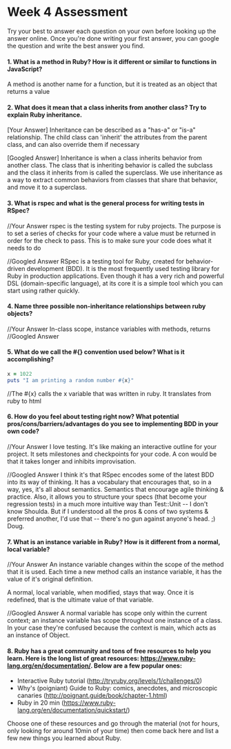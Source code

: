 # Week 4 Assessment

Try your best to answer each question on your own before looking up the answer online. Once you're done writing your first answer, you can google the question and write the best answer you find.


#### 1. What is a method in Ruby? How is it different or similar to functions in JavaScript?
A method is another name for a function, but it is treated as an object that returns a value

#### 2. What does it mean that a class inherits from another class? Try to explain Ruby inheritance.


[Your Answer]
Inheritance can be described as a "has-a" or "is-a" relationship. The child class can 'inherit' the attributes from the
parent class, and can also override them if necessary

[Googled Answer]
Inheritance is when a class inherits behavior from another class. The class that is inheriting behavior is called the subclass and the class it inherits from is called the superclass. We use inheritance as a way to extract common behaviors from classes that share that behavior, and move it to a superclass.

#### 3. What is rspec and what is the general process for writing tests in RSpec?

//Your Answer
rspec is the testing system for ruby projects. The purpose is to set a series of checks for your code where a value
must be returned in order for the check to pass. This is to make sure your code does what it needs to do

//Googled Answer
RSpec is a testing tool for Ruby, created for behavior-driven development (BDD). It is the most frequently used testing library for Ruby in production applications. Even though it has a very rich and powerful DSL (domain-specific language), at its core it is a simple tool which you can start using rather quickly.

#### 4. Name three possible non-inheritance relationships between ruby objects?

//Your Answer
In-class scope, instance variables with methods, returns
//Googled Answer


#### 5. What do we call the #{} convention used below? What is it accomplishing?

```ruby
x = 1022
puts "I am printing a random number #{x}"
```

//The #{x} calls the x variable that was written in ruby. It translates from ruby to html

#### 6. How do you feel about testing right now? What potential pros/cons/barriers/advantages do you see to implementing BDD in your own code?

//Your Answer
I love testing. It's like making an interactive outline for your project. It sets milestones and checkpoints for your code.
A con would be that it takes longer and inhibits improvisation.

//Googled Answer
I think it's that RSpec encodes some of the latest BDD into its way of
thinking.
It has a vocabulary that encourages that, so in a way, yes, it's all
about
semantics.
Semantics that encourage agile thinking & practice.
Also, it allows you to structure your specs (that become your regression
tests) in a much more intuitive way than Test::Unit -- I don't know
Shoulda.
But if I understood all the pros & cons of two systems & preferred
another,
I'd use that -- there's no gun against anyone's head. ;)
   Doug.

#### 7. What is an instance variable in Ruby? How is it different from a normal, local variable?

//Your Answer
An instance variable changes within the scope of the method that it is used. Each time a new method calls
an instance variable, it has the value of it's original definition.

A normal, local variable, when modified, stays that way. Once it is redefined, that is the ultimate value of that variable.

//Googled Answer
A normal variable has scope only within the current context; an instance variable has scope throughout one instance of a class. In your case they're confused because the context is main, which acts as an instance of Object.

#### 8. Ruby has a great community and tons of free resources to help you learn. Here is the long list of great resources: https://www.ruby-lang.org/en/documentation/. Below are a few popular ones:
- Interactive Ruby tutorial (http://tryruby.org/levels/1/challenges/0)
- Why's (poigniant) Guide to Ruby: comics, anecdotes, and microscopic canaries (http://poignant.guide/book/chapter-1.html)
- Ruby in 20 min (https://www.ruby-lang.org/en/documentation/quickstart/)


Choose one of these resources and go through the material (not for hours, only looking for around 10min of your time) then come back here and list a few new things you learned about Ruby.
